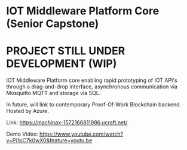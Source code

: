 # IOT Middleware Platform Core (Senior Capstone)
# PROJECT STILL UNDER DEVELOPMENT (WIP)
IOT Middleware Platform core enabling rapid prototyping of IOT API's through a drag-and-drop interface, asynchronous communication via Mosquitto MQTT and storage via SQL.

In future, will link to contemporary Proof-Of-Work Blockchain backend. Hosted by Azure.

Link: https://machinax-1572166811986.ucraft.net/

Demo Video: https://www.youtube.com/watch?v=Pi1pC7k0wX0&feature=youtu.be
